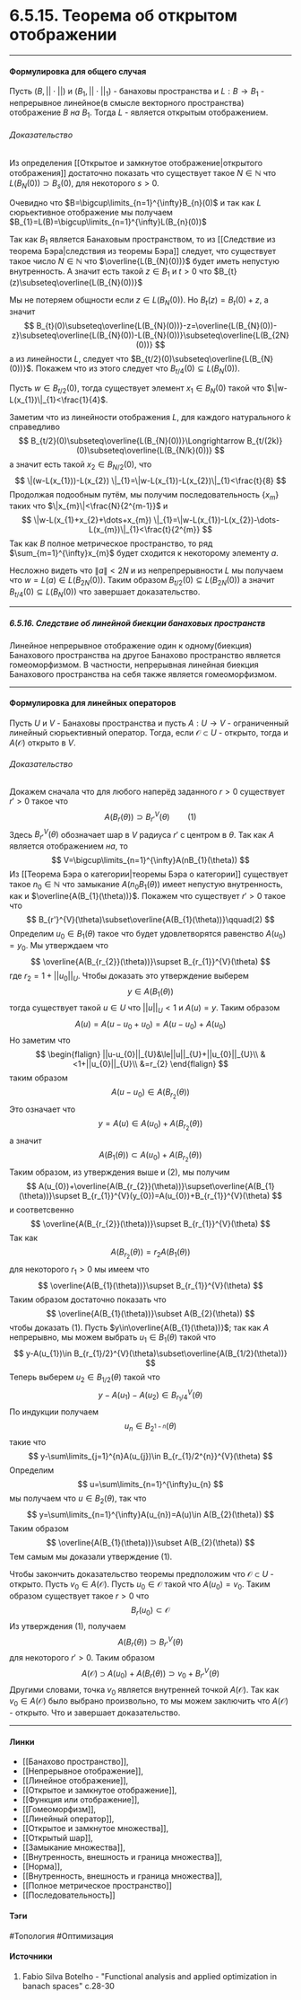 # 6.5.15. Теорема об открытом отображении
***
#### Формулировка для общего случая
Пусть $(B,||\cdot||)$ и $(B_{1},||\cdot||_{1})$ - банаховы пространства и $L:B\to B_{1}$ - непрерывное линейное(в смысле векторного пространства) отображение $B$ *на* $B_{1}$. Тогда $L$ - является открытым отображением.
###### Доказательство
Из определения [[Открытое и замкнутое отображение|открытого отображения]] достаточно показать что существует такое $N\in\mathbb{N}$ что $L(B_{N}(0))\supset B_{s}(0)$, для некоторого $s>0$.

Очевидно что $B=\bigcup\limits_{n=1}^{\infty}B_{n}(0)$ и так как $L$ сюрьективное отображение мы получаем $B_{1}=L(B)=\bigcup\limits_{n=1}^{\infty}L(B_{n}(0))$

Так как $B_{1}$ является Банаховым пространством, то из [[Следствие из теорема Бэра|следствия из теоремы Бэра]] следует, что существует такое число $N\in\mathbb{N}$ что $\overline{L(B_{N}(0))}$ будет иметь непустую внутренность.
А значит есть такой $z\in B_{1}$ и $t>0$ что $B_{t}(z)\subseteq\overline{L(B_{N}(0))}$

Мы не потеряем общности если $z\in L(B_{N}(0))$. Но $B_{t}(z)=B_{t}(0)+z$, а значит
$$
B_{t}(0)\subseteq\overline{L(B_{N}(0))}-z=\overline{L(B_{N}(0))-z}\subseteq\overline{L(B_{N}(0))-L(B_{N}(0))}\subseteq\overline{L(B_{2N}(0))}
$$
а из линейности $L$, следует что $B_{t/2}(0)\subseteq\overline{L(B_{N}(0))}$. Покажем что из этого следует что $B_{t/4}(0)\subseteq L(B_{N}(0))$.

Пусть $w\in B_{t/2}(0)$, тогда существует элемент $x_{1}\in B_{N}(0)$ такой что $\|w-L(x_{1})\|_{1}<\frac{1}{4}$.

Заметим что из линейности отображения $L$, для каждого натурального $k$ справедливо
$$
B_{t/2}(0)\subseteq\overline{L(B_{N}(0))}\Longrightarrow B_{t/(2k)}(0)\subseteq\overline{L(B_{N/k}(0))}
$$
а значит есть такой $x_{2}\in B_{N/2}(0)$, что
$$
\|(w-L(x_{1}))-L(x_{2}) \|_{1}=\|w-L(x_{1})-L(x_{2})\|_{1}<\frac{t}{8}
$$
Продолжая подообным путём, мы получим последовательность $\{x_{m}\}$ таких что $\|x_{m}\|<\frac{N}{2^{m-1}}$ и
$$
\|w-L(x_{1}+x_{2}+\dots+x_{m}) \|_{1}=\|w-L(x_{1})-L(x_{2})-\dots-L(x_{m})\|_{1}<\frac{t}{2^{m}}
$$
Так как $B$ полное метрическое пространство, то ряд $\sum_{m=1}^{\infty}x_{m}$ будет сходится к некоторому элементу $a$.

Несложно видеть что $\|a\|<2N$ и из непрепрерывности $L$ мы получаем что $w=L(a)\in L(B_{2N}(0))$.
Таким образом $B_{t/2}(0)\subseteq L(B_{2N}(0))$ а значит $B_{t/4}(0)\subseteq L(B_{N}(0))$ что завершает доказательство.
***
##### 6.5.16. Следствие об линейной биекции банаховых пространств
Линейное непрерывное отображение один к одному(биекция) Банахового пространства на другое Банахово пространство является гомеоморфизмом. В частности, непрерывная линейная биекция Банахового пространства на себя также является гомеоморфизмом. 
***
#### Формулировка для линейных операторов
Пусть $U$ и $V$ - Банаховы пространства и пусть $A:U\to V$ - ограниченный линейный сюрьективный оператор. Тогда, если $\mathcal{O}\subset U$ - открыто, тогда и $A(\mathcal{O})$ открыто в $V$.
###### Доказательство
Докажем сначала что для любого наперёд заданного $r>0$ существует $r'>0$ такое что 
$$
A(B_{r}(\theta))\supset B_{r'}^{V}(\theta)\qquad(1)
$$
Здесь $B_{r'}^{V}(\theta)$ обозначает шар в $V$ радиуса $r'$ с центром в $\theta$. Так как $A$ является отображением *на*, то
$$
V=\bigcup\limits_{n=1}^{\infty}A(nB_{1}(\theta))
$$
Из [[Теорема Бэра о категории|теоремы Бэра о категории]] существует такое $n_{0}\in\mathbb{N}$ что замыкание $A(n_{0}B_{1}(\theta))$ имеет непустую внутренность, как и $\overline{A(B_{1}(\theta))}$. Покажем что существует $r'>0$ такое что
$$
B_{r'}^{V}(\theta)\subset\overline{A(B_{1}(\theta))}\qquad(2)
$$
Определим $u_{0}\in B_{1}(\theta)$ такое что будет удовлетворятся равенство $A(u_{0})=y_{0}$. Мы утверждаем что
$$
\overline{A(B_{r_{2}}(\theta))}\supset B_{r_{1}}^{V}(\theta)
$$
где $r_{2}=1+||u_{0}||_{U}$. Чтобы доказать это утверждение выберем
$$
y\in A(B_{1}(\theta))
$$
тогда существует такой $u\in U$ что $||u||_{U}<1$ и $A(u)=y$. Таким образом
$$
A(u)=A(u-u_{0}+u_{0})=A(u-u_{0})+A(u_{0})
$$
Но заметим что
$$
\begin{flalign}
||u-u_{0}||_{U}&\le||u||_{U}+||u_{0}||_{U}\\
&<1+||u_{0}||_{U}\\
&=r_{2}
\end{flalign}
$$
таким образом
$$
A(u-u_{0})\in A(B_{r_{2}}(\theta))
$$
Это означает что
$$
y=A(u)\in A(u_{0})+A(B_{r_{2}}(\theta))
$$
а значит
$$
A(B_{1}(\theta))\subset A(u_{0})+A(B_{r_{2}}(\theta))
$$
Таким образом, из утверждения выше и $(2)$, мы получим
$$
A(u_{0})+\overline{A(B_{r_{2}}(\theta))}\supset\overline{A(B_{1}(\theta))}\supset B_{r_{1}}^{V}(y_{0})=A(u_{0})+B_{r_{1}}^{V}(\theta)
$$
и соответсвенно 
$$
\overline{A(B_{r_{2}}(\theta))}\supset B_{r_{1}}^{V}(\theta)
$$
Так как
$$
A(B_{r_{2}}(\theta))=r_{2}A(B_{1}(\theta))
$$
для некоторого $r_{1}>0$ мы имеем что
$$
\overline{A(B_{1}(\theta))}\supset B_{r_{1}}^{V}(\theta)
$$
Таким образом достаточно показать что 
$$
\overline{A(B_{1}(\theta))}\subset A(B_{2}(\theta))
$$
чтобы доказать $(1)$. Пусть $y\in\overline{A(B_{1}(\theta))}$; так как $A$ непрерывно, мы можем выбрать $u_{1}\in B_{1}(\theta)$ такой что
$$
y-A(u_{1})\in B_{r_{1}/2}^{V}(\theta)\subset\overline{A(B_{1/2}(\theta))}
$$
Теперь выберем $u_{2}\in B_{1/2}(\theta)$ такой что
$$
y-A(u_{1})-A(u_{2})\in B_{r_{1}/4}^{V}(\theta)
$$
По индукции получаем
$$
u_{n}\in B_{2^{1-n}}(\theta)
$$
такие что
$$
y-\sum\limits_{j=1}^{n}A(u_{j})\in B_{r_{1}/2^{n}}^{V}(\theta)
$$
Определим 
$$
u=\sum\limits_{n=1}^{\infty}u_{n}
$$
мы получаем что $u\in B_{2}(\theta)$, так что
$$
y=\sum\limits_{n=1}^{\infty}A(u_{n})=A(u)\in A(B_{2}(\theta))
$$
Таким образом
$$
\overline{A(B_{1}(\theta))}\subset A(B_{2}(\theta))
$$
Тем самым мы доказали утверждение $(1)$. 

Чтобы закончить доказательство теоремы предположим что $\mathcal{O}\subset U$ - открыто. Пусть $v_{0}\in A(\mathcal{O})$. Пусть $u_{0}\in\mathcal{O}$ такой что $A(u_{0})=v_{0}$. Таким образом существует такое $r>0$ что
$$
B_{r}(u_{0})\subset\mathcal{O}
$$
Из утверждения $(1)$, получаем
$$
A(B_{r}(\theta))\supset B_{r'}^{V}(\theta)
$$
для некоторого $r'>0$. Таким образом
$$
A(\mathcal{O})\supset A(u_{0})+A(B_{r}(\theta))\supset v_{0}+B_{r'}^{V}(\theta)
$$
Другими словами, точка $v_{0}$ является внутренней точкой $A(\mathcal{O})$. Так как $v_{0}\in A(\mathcal{O})$ было выбрано произвольно, то мы можем заключить что $A(\mathcal{O})$ - открыто.
Что и завершает доказательство.
***
#### Линки
- [[Банахово пространство]],
- [[Непрерывное отображение]],
- [[Линейное отображение]],
- [[Открытое и замкнутое отображение]],
- [[Функция или отображение]],
- [[Гомеоморфизм]],
- [[Линейный оператор]],
- [[Открытое и замкнутое множества]],
- [[Открытый шар]],
- [[Замыкание множества]],
- [[Внутренность, внешность и граница множества]],
- [[Норма]],
- [[Внутренность, внешность и граница множества]],
- [[Полное метрическое пространство]]
- [[Последовательность]]

#### Тэги
 #Топология 
 #Оптимизация 
#### Источники
1. Fabio Silva Botelho - "Functional analysis and applied optimization in banach spaces" c.28-30
